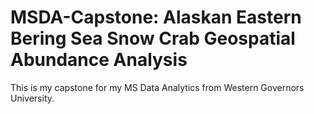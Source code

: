 # MSDA-Capstone: Alaskan Eastern Bering Sea Snow Crab Geospatial Abundance Analysis

This is my capstone for my MS Data Analytics from Western Governors University. 
